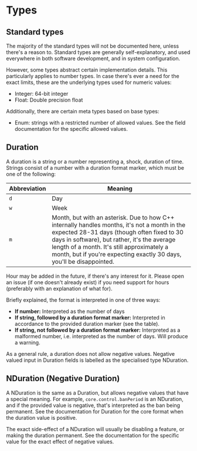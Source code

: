 # Types

## Standard types

The majority of the standard types will not be documented here, unless there's a reason to. Standard types are generally self-explanatory, and used everywhere in both software development, and in system configuration.

However, some types abstract certain implementation details. This particularly applies to number types. In case there's ever a need for the exact limits, these are the underlying types used for numeric values:

* Integer: 64-bit integer
* Float: Double precision float

Additionally, there are certain meta types based on base types:

* Enum: strings with a restricted number of allowed values. See the field documentation for the specific allowed values.

## Duration

A duration is a string or a number representing a, shock, duration of time. Strings consist of a number with a duration format marker, which must be one of the following:

| Abbreviation | Meaning |
| --- | --- |
| `d` | Day |
| `w` | Week |
| `m` | Month, but with an asterisk. Due to how C++ internally handles months, it's not a month in the expected 28-31 days (though often fixed to 30 days in software), but rather, it's the average length of a month. It's still approximately a month, but if you're expecting exactly 30 days, you'll be disappointed. |

Hour may be added in the future, if there's any interest for it. Please open an issue (if one doesn't already exist) if you need support for hours (preferably with an explanation of what for).

Briefly explained, the format is interpreted in one of three  ways:
* **If number:** Interpreted as the number of days
* **If string, followed by a duration format marker:** Interpreted in accordance to the provided duration marker (see the table).
* **If string, not followed by a duration format marker:** Interpreted as a malformed number, i.e. interpreted as the number of days. Will produce a warning.

As a general rule, a duration does not allow negative values. Negative valued input in Duration fields is labelled as the specialised type NDuration.

## NDuration (Negative Duration)

A NDuration is the same as a Duration, but allows negative values that have a special meaning. For example, `core.control.banPeriod` is an NDuration, and if the provided value is negative, that's interpreted as the ban being permanent. See the documentation for Duration for the core format when the duration value is positive.

The exact side-effect of a NDuration will usually be disabling a feature, or making the duration permanent. See the documentation for the specific value for the exact effect of negative values.

